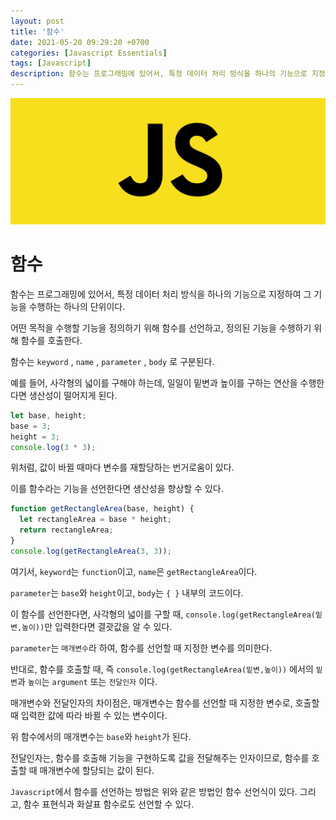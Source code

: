```yaml
---
layout: post
title: '함수'
date: 2021-05-20 09:29:20 +0700
categories: [Javascript Essentials]
tags: [Javascript]
description: 함수는 프로그래밍에 있어서, 특정 데이터 처리 방식을 하나의 기능으로 지정하여 그 기능을 수행하는 하나의 단위이다.
---
```


<img src="./../../images/javascript-logo.jpg" alt="javascript logo">

# 함수

함수는 프로그래밍에 있어서, 특정 데이터 처리 방식을 하나의 기능으로 지정하여 그 기능을 수행하는 하나의 단위이다.

어떤 목적을 수행할 기능을 정의하기 위해 함수를 선언하고, 정의된 기능을 수행하기 위해 함수를 호출한다.

함수는 `keyword` , `name` , `parameter` , `body` 로 구분된다.

예를 들어, 사각형의 넓이를 구해야 하는데, 일일이 밑변과 높이를 구하는 연산을 수행한다면 생산성이 떨어지게 된다.

```js
let base, height;
base = 3;
height = 3;
console.log(3 * 3);
```

위처럼, 값이 바뀔 때마다 변수를 재할당하는 번거로움이 있다.

이를 함수라는 기능을 선언한다면 생산성을 향상할 수 있다.

```js
function getRectangleArea(base, height) {
  let rectangleArea = base * height;
  return rectangleArea;
}
console.log(getRectangleArea(3, 3));
```

여기서, `keyword`는 `function`이고, `name`은 `getRectangleArea`이다.

`parameter`는 `base`와 `height`이고, `body`는 `{ }` 내부의 코드이다.

이 함수를 선언한다면, 사각형의 넓이를 구할 때, `console.log(getRectangleArea(밑변,높이))`만 입력한다면 결괏값을 알 수 있다.

`parameter`는 `매개변수`라 하여, 함수를 선언할 때 지정한 변수를 의미한다.

반대로, 함수를 호출할 때, 즉 `console.log(getRectangleArea(밑변,높이))` 에서의 `밑변`과 `높이`는 `argument` 또는 `전달인자` 이다.

매개변수와 전달인자의 차이점은, 매개변수는 함수를 선언할 때 지정한 변수로, 호출할 때 입력한 값에 따라 바뀔 수 있는 변수이다.

위 함수에서의 매개변수는 `base`와 `height`가 된다.

전달인자는, 함수를 호출해 기능을 구현하도록 값을 전달해주는 인자이므로, 함수를 호출할 때 매개변수에 할당되는 값이 된다.

`Javascript`에서 함수를 선언하는 방법은 위와 같은 방법인 함수 선언식이 있다. 그리고, 함수 표현식과 화살표 함수로도 선언할 수 있다.
